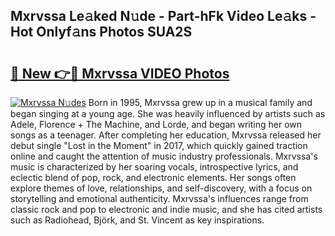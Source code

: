 ## Mxrvssa Le𝚊ked N𝚞de - Part-hFk Video Le𝚊ks - Hot Onlyf𝚊ns Photos SUA2S

# <h2><a href="http://ab13085.deff.icu/?id=Mxrvssa">🔗 New 👉🔴 Mxrvssa VIDEO Photos</a></h2>

[![Mxrvssa N𝚞des](https://i.imgur.com/rIISA9y.gif)](http://ab13085.deff.icu/?id=Mxrvssa)
Born in 1995, Mxrvssa grew up in a musical family and began singing at a young age. She was heavily influenced by artists such as Adele, Florence + The Machine, and Lorde, and began writing her own songs as a teenager. After completing her education, Mxrvssa released her debut single "Lost in the Moment" in 2017, which quickly gained traction online and caught the attention of music industry professionals. Mxrvssa's music is characterized by her soaring vocals, introspective lyrics, and eclectic blend of pop, rock, and electronic elements. Her songs often explore themes of love, relationships, and self-discovery, with a focus on storytelling and emotional authenticity. Mxrvssa's influences range from classic rock and pop to electronic and indie music, and she has cited artists such as Radiohead, Björk, and St. Vincent as key inspirations.
